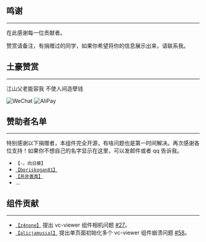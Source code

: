 ## 鸣谢

---

在此感谢每一位贡献者。

赞赏请备注，有捐赠过的同学，如果你希望将你的信息展示出来，请联系我。

## 土豪赞赏

---

江山父老能容我 不使人间造孽钱

  ![WeChat](https://zouyaoji.top/vue-cesium/images/wechat.png)
  ![AliPay](https://zouyaoji.top/vue-cesium/images/alipay.png)

## 赞助者名单

---

特别感谢以下捐赠者，本组件完全开源，有啥问题也是第一时间解决。再次感谢各位支持！如果你不想自己的名字显示在这里，可以发邮件或者 qq 告诉我。

- `【-。向日葵】`
- [`【boriskogan81】`](https://github.com/boriskogan81)
- [`【并非善类】`](https://www.cnblogs.com/JinXinYuan)
- ...

## 组件贡献

---

- [`【z4none】`](https://github.com/z4none) 提出 vc-viewer 组件相机问题 [#27](https://github.com/zouyaoji/vue-cesium/issues/27)。
- [`【alicjamusial】`](https://github.com/alicjamusial) 提出单页面初始化多个 vc-viewer 组件崩溃问题 [#58](https://github.com/zouyaoji/vue-cesium/issues/58)。
